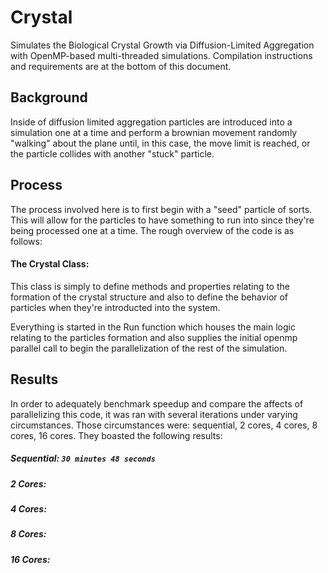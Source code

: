 # Crystal
Simulates the Biological Crystal Growth via Diffusion-Limited Aggregation with OpenMP-based multi-threaded simulations. Compilation instructions and requirements are at the bottom of this document.

## Background
Inside of diffusion limited aggregation particles are introduced into a simulation one at a time and perform a brownian movement randomly "walking" about the plane until, in this case, the move limit is reached, or the particle collides with another "stuck" particle.

## Process
The process involved here is to first begin with a "seed" particle of sorts. This will allow for the particles to have something to run into since they're being processed one at a time. The rough overview of the code is as follows:

#### The Crystal Class:
This class is simply to define methods and properties relating to the formation of the crystal structure and also to define the behavior of particles when they're introducted into the system.

Everything is started in the Run function which houses the main logic relating to the particles formation and also supplies the initial openmp parallel call to begin the parallelization of the rest of the simulation.

## Results
In order to adequately benchmark speedup and compare the affects of parallelizing this code, it was ran with several iterations under varying circumstances. Those circumstances were: sequential, 2 cores, 4 cores, 8 cores, 16 cores. They boasted the following results:

##### Sequential: `30 minutes 48 seconds`
##### 2 Cores: 
##### 4 Cores:
##### 8 Cores:
##### 16 Cores:
